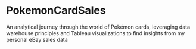 # PokemonCardSales
An analytical journey through the world of Pokémon cards, leveraging data warehouse principles and Tableau visualizations to find insights from my personal eBay sales data
